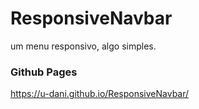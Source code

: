 # ResponsiveNavbar
um menu responsivo, algo simples.

### Github Pages
 https://u-dani.github.io/ResponsiveNavbar/
